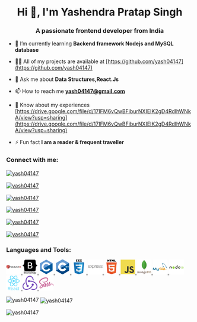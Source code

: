 
<h1 align="center">Hi 👋, I'm Yashendra Pratap Singh</h1>

<h3 align="center">A passionate frontend developer from India</h3>

<!-- <p align="left"> <img src="https://komarev.com/ghpvc/?username=yash04147&label=Profile%20views&color=0e75b6&style=flat" alt="yash04147" /> </p> -->

- 🌱 I’m currently learning **Backend framework Nodejs and MySQL database**

- 👨‍💻 All of my projects are available at [https://github.com/yash04147](https://github.com/yash04147)

- 💬 Ask me about **Data Structures,React.Js**

- 📫 How to reach me **yash04147@gmail.com**

- 📄 Know about my experiences [https://drive.google.com/file/d/17IFM6vQwBFiburNXIEIK2gD4RdlhWNkA/view?usp=sharing](https://drive.google.com/file/d/17IFM6vQwBFiburNXIEIK2gD4RdlhWNkA/view?usp=sharing)

- ⚡ Fun fact **I am a reader & frequent traveller**

<h3 align="left">Connect with me:</h3>

<p align="left">

<a href="https://linkedin.com/in/yash04147" target="blank"><img align="center" src="https://raw.githubusercontent.com/rahuldkjain/github-profile-readme-generator/master/src/images/icons/Social/linked-in-alt.svg" alt="yash04147" height="30" width="40" /></a>

<a href="https://instagram.com/yash04147" target="blank"><img align="center" src="https://raw.githubusercontent.com/rahuldkjain/github-profile-readme-generator/master/src/images/icons/Social/instagram.svg" alt="yash04147" height="30" width="40" /></a>

<a href="https://www.codechef.com/users/yash04147" target="blank"><img align="center" src="https://cdn.jsdelivr.net/npm/simple-icons@3.1.0/icons/codechef.svg" alt="yash04147" height="30" width="40" /></a>

<a href="https://codeforces.com/profile/yash04147" target="blank"><img align="center" src="https://raw.githubusercontent.com/rahuldkjain/github-profile-readme-generator/master/src/images/icons/Social/codeforces.svg" alt="yash04147" height="30" width="40" /></a>

<a href="https://www.leetcode.com/yash04147" target="blank"><img align="center" src="https://raw.githubusercontent.com/rahuldkjain/github-profile-readme-generator/master/src/images/icons/Social/leet-code.svg" alt="yash04147" height="30" width="40" /></a>

<a href="https://auth.geeksforgeeks.org/user/yash04147" target="blank"><img align="center" src="https://raw.githubusercontent.com/rahuldkjain/github-profile-readme-generator/master/src/images/icons/Social/geeks-for-geeks.svg" alt="yash04147" height="30" width="40" /></a>

</p>

<h3 align="left">Languages and Tools:</h3>

<p align="left"> <a href="https://angular.io" target="_blank" rel="noreferrer"> <img src="https://raw.githubusercontent.com/devicons/devicon/master/icons/angularjs/angularjs-original-wordmark.svg" alt="angularjs" width="40" height="40"/> </a> <a href="https://getbootstrap.com" target="_blank" rel="noreferrer"> <img src="https://raw.githubusercontent.com/devicons/devicon/master/icons/bootstrap/bootstrap-plain-wordmark.svg" alt="bootstrap" width="40" height="40"/> </a> <a href="https://www.cprogramming.com/" target="_blank" rel="noreferrer"> <img src="https://raw.githubusercontent.com/devicons/devicon/master/icons/c/c-original.svg" alt="c" width="40" height="40"/> </a> <a href="https://www.w3schools.com/cpp/" target="_blank" rel="noreferrer"> <img src="https://raw.githubusercontent.com/devicons/devicon/master/icons/cplusplus/cplusplus-original.svg" alt="cplusplus" width="40" height="40"/> </a> <a href="https://www.w3schools.com/css/" target="_blank" rel="noreferrer"> <img src="https://raw.githubusercontent.com/devicons/devicon/master/icons/css3/css3-original-wordmark.svg" alt="css3" width="40" height="40"/> </a> <a href="https://expressjs.com" target="_blank" rel="noreferrer"> <img src="https://raw.githubusercontent.com/devicons/devicon/master/icons/express/express-original-wordmark.svg" alt="express" width="40" height="40"/> </a> <a href="https://www.w3.org/html/" target="_blank" rel="noreferrer"> <img src="https://raw.githubusercontent.com/devicons/devicon/master/icons/html5/html5-original-wordmark.svg" alt="html5" width="40" height="40"/> </a> <a href="https://developer.mozilla.org/en-US/docs/Web/JavaScript" target="_blank" rel="noreferrer"> <img src="https://raw.githubusercontent.com/devicons/devicon/master/icons/javascript/javascript-original.svg" alt="javascript" width="40" height="40"/> </a> <a href="https://www.mongodb.com/" target="_blank" rel="noreferrer"> <img src="https://raw.githubusercontent.com/devicons/devicon/master/icons/mongodb/mongodb-original-wordmark.svg" alt="mongodb" width="40" height="40"/> </a> <a href="https://www.mysql.com/" target="_blank" rel="noreferrer"> <img src="https://raw.githubusercontent.com/devicons/devicon/master/icons/mysql/mysql-original-wordmark.svg" alt="mysql" width="40" height="40"/> </a> <a href="https://nodejs.org" target="_blank" rel="noreferrer"> <img src="https://raw.githubusercontent.com/devicons/devicon/master/icons/nodejs/nodejs-original-wordmark.svg" alt="nodejs" width="40" height="40"/> </a> <a href="https://reactjs.org/" target="_blank" rel="noreferrer"> <img src="https://raw.githubusercontent.com/devicons/devicon/master/icons/react/react-original-wordmark.svg" alt="react" width="40" height="40"/> </a> <a href="https://redux.js.org" target="_blank" rel="noreferrer"> <img src="https://raw.githubusercontent.com/devicons/devicon/master/icons/redux/redux-original.svg" alt="redux" width="40" height="40"/> </a> <a href="https://sass-lang.com" target="_blank" rel="noreferrer"> <img src="https://raw.githubusercontent.com/devicons/devicon/master/icons/sass/sass-original.svg" alt="sass" width="40" height="40"/> </a> </p>

<p><img align="left" src="https://github-readme-stats.vercel.app/api/top-langs?username=yash04147&show_icons=true&locale=en&layout=compact" alt="yash04147" /></p>

<p>&nbsp;<img align="center" src="https://github-readme-stats.vercel.app/api?username=yash04147&show_icons=true&locale=en" alt="yash04147" /></p>

<p><img align="center" src="https://github-readme-streak-stats.herokuapp.com/?user=yash04147&" alt="yash04147" /></p>


<!--
**yash04147/yash04147** is a ✨ _special_ ✨ repository because its `README.md` (this file) appears on your GitHub profile.

Here are some ideas to get you started:

- 🔭 I’m currently working on ...
- 🌱 I’m currently learning ...
- 👯 I’m looking to collaborate on ...
- 🤔 I’m looking for help with ...
- 💬 Ask me about ...
- 📫 How to reach me: ...
- 😄 Pronouns: ...
- ⚡ Fun fact: ...
-->
